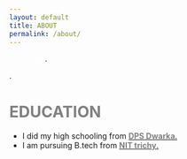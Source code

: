 ```yaml
---
layout: default
title: ABOUT
permalink: /about/
---
```













<span style="color:white">#ertyiopp</span>.
                                                           
.
# <span style="color:grey">EDUCATION</span>

* I did my high schooling from [<span style="color:grey">**DPS Dwarka**</span>.](http://www.dpsdwarka.com/)
* I am pursuing  B.tech from [<span style="color:grey">**NIT trichy**</span>.](https://www.nitt.edu)






